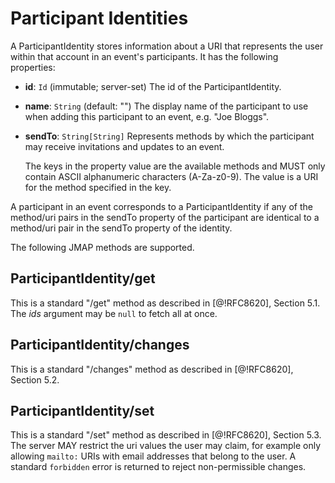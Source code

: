 # Participant Identities

A ParticipantIdentity stores information about a URI that represents the user within that account in an event's participants. It has the following properties:

- **id**: `Id` (immutable; server-set)
  The id of the ParticipantIdentity.
- **name**: `String` (default: "")
  The display name of the participant to use when adding this participant to an event, e.g. "Joe Bloggs".
- **sendTo**: `String[String]`
   Represents methods by which the participant may receive invitations and updates to an event.

     The keys in the property value are the available methods and MUST only contain ASCII alphanumeric characters (A-Za-z0-9). The value is a URI for the method specified in the key.


A participant in an event corresponds to a ParticipantIdentity if any of the method/uri pairs in the sendTo property of the participant are identical to a method/uri pair in the sendTo property of the identity.

The following JMAP methods are supported.

## ParticipantIdentity/get

This is a standard "/get" method as described in [@!RFC8620], Section 5.1. The *ids* argument may be `null` to fetch all at once.

## ParticipantIdentity/changes

This is a standard "/changes" method as described in [@!RFC8620], Section 5.2.

## ParticipantIdentity/set

This is a standard "/set" method as described in [@!RFC8620], Section 5.3. The server MAY restrict the uri values the user may claim, for example only allowing `mailto:` URIs with email addresses that belong to the user. A standard `forbidden` error is returned to reject non-permissible changes.
